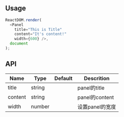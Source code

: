 ## Usage
```js
ReactDOM.render(
  <Panel
    title="This is Title"
    content="It's content!"
    width={600} />,
  document
);
```

## API
|Name       |Type     |Default     |Descrition                    |
|-----------|---------|------------|------------------------------|
|title      |string   |            |panel的title                   |
|content    |string   |            |panel的content                 |
|width      |number   |            |设置panel的宽度                  |
